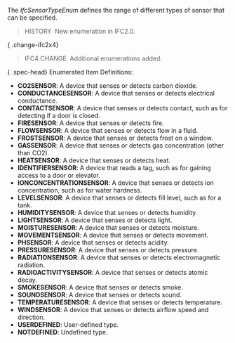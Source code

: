 The _IfcSensorTypeEnum_ defines the range of different types of sensor that can be specified.

> HISTORY&nbsp; New enumeration in IFC2.0.

{ .change-ifc2x4}
> IFC4 CHANGE&nbsp; Additional enumerations added.

{ .spec-head}
Enumerated Item Definitions:

* **CO2SENSOR**: A device that senses or detects carbon dioxide.
* **CONDUCTANCESENSOR**: A device that senses or detects electrical conductance.
* **CONTACTSENSOR**: A device that senses or detects contact, such as for detecting if a door is closed.
* **FIRESENSOR**: A device that senses or detects fire.
* **FLOWSENSOR**: A device that senses or detects flow in a fluid.
* **FROSTSENSOR**: A device that senses or detects frost on a window.
* **GASSENSOR**: A device that senses or detects gas concentration (other than CO2).
* **HEATSENSOR**: A device that senses or detects heat.
* **IDENTIFIERSENSOR**: A device that reads a tag, such as for gaining access to a door or elevator.
* **IONCONCENTRATIONSENSOR**: A device that senses or detects ion concentration, such as for water hardness.
* **LEVELSENSOR**: A device that senses or detects fill level, such as for a tank.
* **HUMIDITYSENSOR**: A device that senses or detects humidity.
* **LIGHTSENSOR**: A device that senses or detects light.
* **MOISTURESENSOR**: A device that senses or detects moisture.
* **MOVEMENTSENSOR**: A device that senses or detects movement.
* **PHSENSOR**: A device that senses or detects acidity.
* **PRESSURESENSOR**: A device that senses or detects pressure.
* **RADIATIONSENSOR**: A device that senses or detects electromagnetic radiation.
* **RADIOACTIVITYSENSOR**: A device that senses or detects atomic decay.
* **SMOKESENSOR**: A device that senses or detects smoke.
* **SOUNDSENSOR**: A device that senses or detects sound.
* **TEMPERATURESENSOR**: A device that senses or detects temperature.
* **WINDSENSOR**: A device that senses or detects airflow speed and direction.
* **USERDEFINED**: User-defined type.
* **NOTDEFINED**: Undefined type.